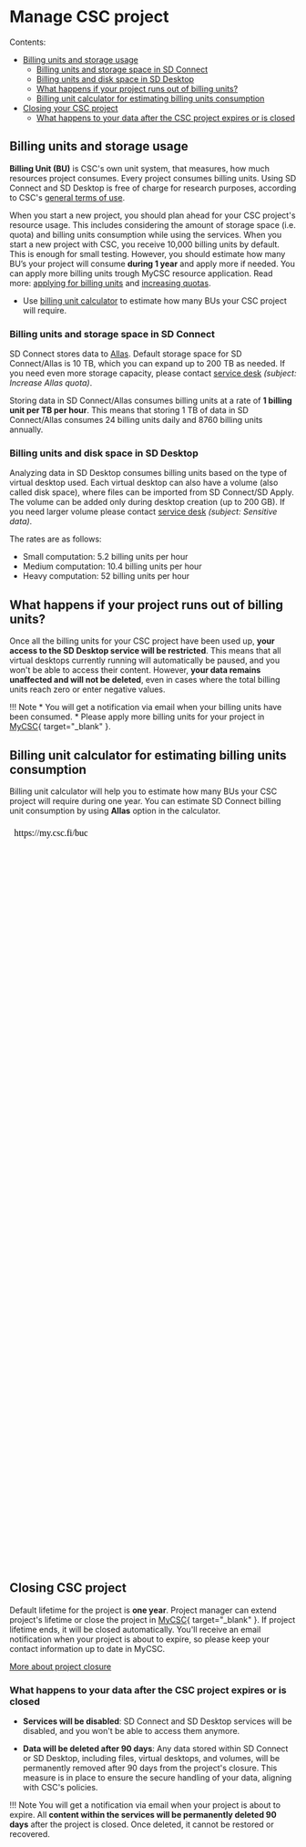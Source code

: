 
# Manage CSC project

Contents:

* [Billing units and storage usage](#billing-units-and-storage-usage)
    * [Billing units and storage space in SD Connect](#billing-units-and-storage-space-in-sd-connect)
    * [Billing units and disk space in SD Desktop](#billing-units-and-disk-space-in-sd-desktop)
    * [What happens if your project runs out of billing units?](#what-happens-if-your-project-runs-out-of-billing-units)
    * [Billing unit calculator for estimating billing units consumption](#billing-unit-calculator-for-estimating-billing-units-consumption)
* [Closing your CSC project](#closing-csc-project)
    * [What happens to your data after the CSC project expires or is closed](#what-happens-to-your-data-after-the-csc-project-expires-or-is-closed)



## Billing units and storage usage

**Billing Unit (BU)** is CSC's own unit system, that measures, how much resources project consumes. Every project consumes billing units. Using SD Connect and SD Desktop is free of charge for research purposes, according to CSC's [general terms of use](https://research.csc.fi/free-of-charge-use-cases).

When you start a new project, you should plan ahead for your CSC project's resource usage. This includes considering the amount of storage space (i.e. quota) and billing units consumption while using the services. When you start a new project with CSC, you receive 10,000 billing units by default. This is enough for small testing. However, you should estimate how many BU’s your project will consume **during 1 year** and apply more if needed. You can apply more billing units trough MyCSC resource application. Read more: [applying for billing units](../../accounts/how-to-apply-for-billing-units.md) and [increasing quotas](../../accounts/how-to-increase-disk-quotas.md#increasing-the-storage-capacity-in-allas).

* Use [billing unit calculator](#billing-unit-calculator-for-estimating-billing-units-consumption) to estimate how many BUs your CSC project will require. 

### Billing units and storage space in SD Connect

SD Connect stores data to [Allas](../Allas/index.md). Default storage space for SD Connect/Allas is 10 TB, which you can expand up to 200 TB as needed. If you need even more storage capacity, please contact [service desk](../../support/contact.md) *(subject: Increase Allas quota)*. 

Storing data in SD Connect/Allas consumes billing units at a rate of **1 billing unit per TB per hour**. This means that storing 1 TB of data in SD Connect/Allas consumes 24 billing units daily and 8760 billing units annually.

### Billing units and disk space in SD Desktop

Analyzing data in SD Desktop consumes billing units based on the type of virtual desktop used. Each virtual desktop can also have a volume (also called disk space), where files can be imported from SD Connect/SD Apply. The volume can be added only during desktop creation (up to 200 GB). If you need larger volume please contact [service desk](../../support/contact.md) *(subject: Sensitive data)*. 


The rates are as follows:

* Small computation: 5.2 billing units per hour
* Medium computation: 10.4 billing units per hour
* Heavy computation: 52 billing units per hour

## What happens if your project runs out of billing units?

Once all the billing units for your CSC project have been used up, **your access to the SD Desktop service will be restricted**. This means that all virtual desktops currently running will automatically be paused, and you won't be able to access their content. However, **your data remains unaffected and will not be deleted**, even in cases where the total billing units reach zero or enter negative values.

!!! Note 
    * You will get a notification via email when your billing units have been consumed. 
    * Please apply more billing units for your project in [MyCSC](https://my.csc.fi/login){ target="_blank" }.
  

## Billing unit calculator for estimating billing units consumption

Billing unit calculator will help you to estimate how many BUs your CSC project will require during one year. You can estimate SD Connect billing unit consumption by using **Allas** option in the calculator.

<iframe srcdoc="https://my.csc.fi/buc" style="width: 100%; height: 1300px; border: 0"></iframe>



## Closing CSC project

Default lifetime for the project is **one year**. Project manager can extend project's lifetime or close the project in [MyCSC](https://my.csc.fi){ target="_blank" }. If project lifetime ends, it will be closed automatically. You'll receive an email notification when your project is about to expire, so please keep your contact information up to date in MyCSC.

[More about project closure](../../accounts/how-to-manage-your-project.md#project-closure)

### What happens to your data after the CSC project expires or is closed

* **Services will be disabled**: SD Connect and SD Desktop services will be disabled, and you won't be able to access them anymore.

* **Data will be deleted after 90 days**: Any data stored within SD Connect or SD Desktop, including files, virtual desktops, and volumes, will be permanently removed after 90 days from the project's closure. This measure is in place to ensure the secure handling of your data, aligning with CSC's policies.

!!! Note
    You will get a notification via email when your project is about to expire. All **content within the services will be permanently deleted 90 days** after the project is closed. Once deleted, it cannot be restored or recovered.
